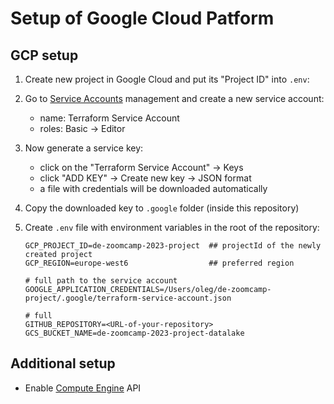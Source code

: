 # Setup of Google Cloud Patform

## GCP setup

1. Create new project in Google Cloud and put its "Project ID" into `.env`:
1. Go to [Service Accounts](https://console.cloud.google.com/iam-admin/serviceaccounts) management and create a new service account:
    - name: Terraform Service Account
    - roles: Basic -> Editor
1. Now generate a service key:
    - click on the "Terraform Service Account" -> Keys 
    - click "ADD KEY" -> Create new key -> JSON format
    - a file with credentials will be downloaded automatically
1. Copy the downloaded key to `.google` folder (inside this repository)
1. Create `.env` file with environment variables in the root of the repository:

    ```
    GCP_PROJECT_ID=de-zoomcamp-2023-project  ## projectId of the newly created project
    GCP_REGION=europe-west6                  ## preferred region

    # full path to the service account
    GOOGLE_APPLICATION_CREDENTIALS=/Users/oleg/de-zoomcamp-project/.google/terraform-service-account.json
    
    # full 
    GITHUB_REPOSITORY=<URL-of-your-repository>
    GCS_BUCKET_NAME=de-zoomcamp-2023-project-datalake
    ```

## Additional setup

- Enable [Compute Engine](https://console.cloud.google.com/marketplace/product/google/compute.googleapis.com) API
